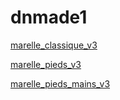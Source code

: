 # dnmade1


[marelle_classique_v3](./html_vr2/marelle/marelle_v3.html)

[marelle_pieds_v3](./html_vr2/marelle/marelle_pieds_v3.html)

[marelle_pieds_mains_v3](./html_vr2/marelle/marelle_pieds_mains_v3.html)
